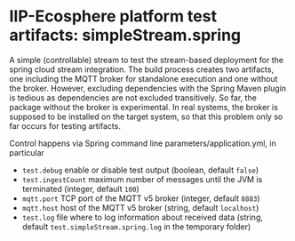 # IIP-Ecosphere platform test artifacts: simpleStream.spring

A simple (controllable) stream to test the stream-based deployment for the spring cloud stream integration. The build process creates two artifacts, one including the MQTT broker for standalone execution and one without the broker. However, excluding dependencies with the Spring Maven plugin is tedious as dependencies are not excluded transitively. So far, the package without the broker is experimental. In real systems, the broker is supposed to be installed on the target system, so that this problem only so far occurs for testing artifacts.

Control happens via Spring command line parameters/application.yml, in particular

* `test.debug` enable or disable test output (boolean, default `false`)
* `test.ingestCount` maximum number of messages until the JVM is terminated (integer, default `100`)
* `mqtt.port` TCP port of the MQTT v5 broker (integer, default `8883`)
* `mqtt.host` host of the MQTT v5 broker (string, default `localhost`)
* `test.log` file where to log information about received data (string, default `test.simpleStream.spring.log` in the temporary folder)

